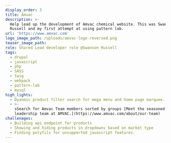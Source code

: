 ```yaml
---
display_order: 3
title: Amvac
description: >-
  Help lead up the development of Amvac chemical website. This was Swanson
  Russell and my first attempt at using pattern lab.
url: 'https://www.amvac.com'
logo_image_path: /uploads/amvac-logo-reversed.png
teaser_image_path:
role: Shared Lead developer role @Swanson Russell
tags:
  - drupal
  - javascript
  - php
  - SASS
  - twig
  - webpack
  - pattern-lab
  - mysql
high_lights:
  - Dyanmic product filter search for mega menu and home page marquee.
  - >-
    sSearch for Amvac Team members sorted by groups [Meet the seasoned executive
    leadership team at AMVAC.](https://www.amvac.com/about/our-team)
challenages:
  - Building api endpoint for products
  - Showing and hiding products in dropdowns based on market type
  - Finding polyfils for unsupported javascript features.
---
```


